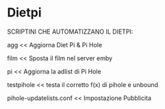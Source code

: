 # Dietpi
SCRIPTINI CHE AUTOMATIZZANO IL DIETPI:

agg << Aggiorna Diet Pi & Pi Hole

film << Sposta il film nel server emby

pi << Aggiorna la adlist di Pi Hole

testpihole << testa il corretto f(x) di pihole e unbound

pihole-updatelists.conf << Impostazione Pubblicita
